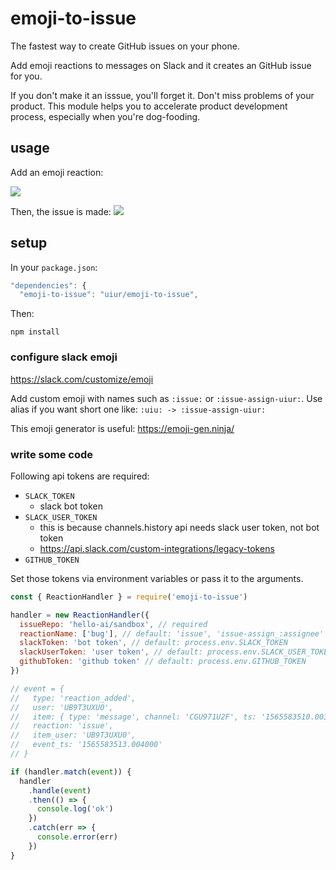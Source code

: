 # emoji-to-issue

The fastest way to create GitHub issues on your phone.

Add emoji reactions to messages on Slack and it creates an GitHub issue for you.

If you don't make it an isssue, you'll forget it. Don't miss problems of your product.
This module helps you to accelerate product development process, especially when you're dog-fooding.

## usage

Add an emoji reaction:

![](https://i.gyazo.com/d18f953b3857dd5a2f84fcc347f46170.png)

Then, the issue is made:
![](https://i.gyazo.com/16499ff7e05e42a16895e1f46e6e76a3.png)

## setup

In your `package.json`:

```js
"dependencies": {
  "emoji-to-issue": "uiur/emoji-to-issue",
```

Then:

```
npm install
```

### configure slack emoji

https://slack.com/customize/emoji

Add custom emoji with names such as `:issue:` or `:issue-assign-uiur:`.
Use alias if you want short one like: `:uiu: -> :issue-assign-uiur:`

This emoji generator is useful: https://emoji-gen.ninja/

### write some code

Following api tokens are required:

- `SLACK_TOKEN`
  - slack bot token
- `SLACK_USER_TOKEN`
  - this is because channels.history api needs slack user token, not bot token
  - https://api.slack.com/custom-integrations/legacy-tokens
- `GITHUB_TOKEN`

Set those tokens via environment variables or pass it to the arguments.

```js
const { ReactionHandler } = require('emoji-to-issue')

handler = new ReactionHandler({
  issueRepo: 'hello-ai/sandbox', // required
  reactionName: ['bug'], // default: 'issue', 'issue-assign_:assignee' etc.
  slackToken: 'bot token', // default: process.env.SLACK_TOKEN
  slackUserToken: 'user token', // default: process.env.SLACK_USER_TOKEN
  githubToken: 'github token' // default: process.env.GITHUB_TOKEN
})

// event = {
//   type: 'reaction_added',
//   user: 'UB9T3UXU0',
//   item: { type: 'message', channel: 'CGU971U2F', ts: '1565583510.003900' },
//   reaction: 'issue',
//   item_user: 'UB9T3UXU0',
//   event_ts: '1565583513.004000'
// }

if (handler.match(event)) {
  handler
    .handle(event)
    .then(() => {
      console.log('ok')
    })
    .catch(err => {
      console.error(err)
    })
}
```
